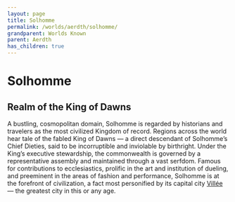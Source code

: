 ```yaml
---
layout: page
title: Solhomme
permalink: /worlds/aerdth/solhomme/
grandparent: Worlds Known
parent: Aerdth
has_children: true
---
```


# Solhomme

## Realm of the King of Dawns

A bustling, cosmopolitan domain, Solhomme is regarded by historians and travelers as the most civilized Kingdom of record.  Regions across the world hear tale of the fabled King of Dawns — a direct descendant of Solhomme’s Chief Dieties, said to be incorruptible and inviolable by birthright.  Under the King’s executive stewardship, the commonwealth is governed by a representative assembly and maintained through a vast serfdom.  Famous for contributions to ecclesiastics, prolific in the art and institution of dueling, and preeminent in the areas of fashion and performance, Solhomme is at the forefront of civilization, a fact most personified by its capital city [Villée]() — the greatest city in this or any age.